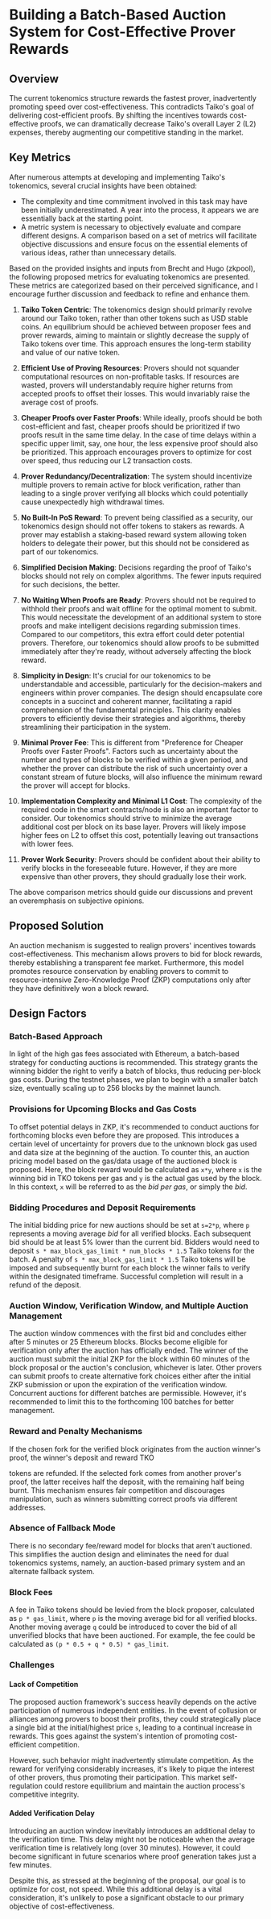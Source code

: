 # Building a Batch-Based Auction System for Cost-Effective Prover Rewards

## Overview

The current tokenomics structure rewards the fastest prover, inadvertently promoting speed over cost-effectiveness. This contradicts Taiko's goal of delivering cost-efficient proofs. By shifting the incentives towards cost-effective proofs, we can dramatically decrease Taiko's overall Layer 2 (L2) expenses, thereby augmenting our competitive standing in the market.

## Key Metrics

After numerous attempts at developing and implementing Taiko's tokenomics, several crucial insights have been obtained:

- The complexity and time commitment involved in this task may have been initially underestimated. A year into the process, it appears we are essentially back at the starting point.
- A metric system is necessary to objectively evaluate and compare different designs. A comparison based on a set of metrics will facilitate objective discussions and ensure focus on the essential elements of various ideas, rather than unnecessary details.

Based on the provided insights and inputs from Brecht and Hugo (zkpool), the following proposed metrics for evaluating tokenomics are presented. These metrics are categorized based on their perceived significance, and I encourage further discussion and feedback to refine and enhance them.

1. **Taiko Token Centric**: The tokenomics design should primarily revolve around our Taiko token, rather than other tokens such as USD stable coins. An equilibrium should be achieved between proposer fees and prover rewards, aiming to maintain or slightly decrease the supply of Taiko tokens over time. This approach ensures the long-term stability and value of our native token.

1. **Efficient Use of Proving Resources**: Provers should not squander computational resources on non-profitable tasks. If resources are wasted, provers will understandably require higher returns from accepted proofs to offset their losses. This would invariably raise the average cost of proofs.

1. **Cheaper Proofs over Faster Proofs**: While ideally, proofs should be both cost-efficient and fast, cheaper proofs should be prioritized if two proofs result in the same time delay. In the case of time delays within a specific upper limit, say, one hour, the less expensive proof should also be prioritized. This approach encourages provers to optimize for cost over speed, thus reducing our L2 transaction costs.

1. **Prover Redundancy/Decentralization**: The system should incentivize multiple provers to remain active for block verification, rather than leading to a single prover verifying all blocks which could potentially cause unexpectedly high withdrawal times.

1. **No Built-In PoS Reward**: To prevent being classified as a security, our tokenomics design should not offer tokens to stakers as rewards. A prover may establish a staking-based reward system allowing token holders to delegate their power, but this should not be considered as part of our tokenomics.

1. **Simplified Decision Making**: Decisions regarding the proof of Taiko's blocks should not rely on complex algorithms. The fewer inputs required for such decisions, the better.

1. **No Waiting When Proofs are Ready**: Provers should not be required to withhold their proofs and wait offline for the optimal moment to submit. This would necessitate the development of an additional system to store proofs and make intelligent decisions regarding submission times. Compared to our competitors, this extra effort could deter potential provers. Therefore, our tokenomics should allow proofs to be submitted immediately after they're ready, without adversely affecting the block reward.

1. **Simplicity in Design**: It's crucial for our tokenomics to be understandable and accessible, particularly for the decision-makers and engineers within prover companies. The design should encapsulate core concepts in a succinct and coherent manner, facilitating a rapid comprehension of the fundamental principles. This clarity enables provers to efficiently devise their strategies and algorithms, thereby streamlining their participation in the system.

1. **Minimal Prover Fee**: This is different from "Preference for Cheaper Proofs over Faster Proofs". Factors such as uncertainty about the number and types of blocks to be verified within a given period, and whether the prover can distribute the risk of such uncertainty over a constant stream of future blocks, will also influence the minimum reward the prover will accept for blocks.

1. **Implementation Complexity and Minimal L1 Cost**: The complexity of the required code in the smart contracts/node is also an important factor to consider. Our tokenomics should strive to minimize the average additional cost per block on its base layer. Provers will likely impose higher fees on L2 to offset this cost, potentially leaving out transactions with lower fees.

1. **Prover Work Security**: Provers should be confident about their ability to verify blocks in the foreseeable future. However, if they are more expensive than other provers, they should gradually lose their work.


The above comparison metrics should guide our discussions and prevent an overemphasis on subjective opinions.

## Proposed Solution
An auction mechanism is suggested to realign provers' incentives towards cost-effectiveness. This mechanism allows provers to bid for block rewards, thereby establishing a transparent fee market. Furthermore, this model promotes resource conservation by enabling provers to commit to resource-intensive Zero-Knowledge Proof (ZKP) computations only after they have definitively won a block reward.

## Design Factors
### Batch-Based Approach
In light of the high gas fees associated with Ethereum, a batch-based strategy for conducting auctions is recommended. This strategy grants the winning bidder the right to verify a batch of blocks, thus reducing per-block gas costs. During the testnet phases, we plan to begin with a smaller batch size, eventually scaling up to 256 blocks by the mainnet launch.

### Provisions for Upcoming Blocks and Gas Costs
To offset potential delays in ZKP, it's recommended to conduct auctions for forthcoming blocks even before they are proposed. This introduces a certain level of uncertainty for provers due to the unknown block gas used and data size at the beginning of the auction. To counter this, an auction pricing model based on the gas/data usage of the auctioned block is proposed. Here, the block reward would be calculated as `x*y`, where `x` is the winning bid in TKO tokens per gas and `y` is the actual gas used by the block. In this context, `x` will be referred to as the *bid per gas*, or simply the *bid*.

### Bidding Procedures and Deposit Requirements
The initial bidding price for new auctions should be set at `s=2*p`, where `p` represents a moving average *bid* for all verified blocks. Each subsequent bid should be at least 5% lower than the current bid. Bidders would need to deposit `s * max_block_gas_limit * num_blocks * 1.5` Taiko tokens for the batch. A penalty of `s * max_block_gas_limit * 1.5` Taiko tokens will be imposed and subsequently burnt for each block the winner fails to verify within the designated timeframe. Successful completion will result in a refund of the deposit.

### Auction Window, Verification Window, and Multiple Auction Management
The auction window commences with the first bid and concludes either after 5 minutes or 25 Ethereum blocks. Blocks become eligible for verification only after the auction has officially ended. The winner of the auction must submit the initial ZKP for the block within 60 minutes of the block proposal or the auction's conclusion, whichever is later. Other provers can submit proofs to create alternative fork choices either after the initial ZKP submission or upon the expiration of the verification window. Concurrent auctions for different batches are permissible. However, it's recommended to limit this to the forthcoming 100 batches for better management.

### Reward and Penalty Mechanisms
If the chosen fork for the verified block originates from the auction winner's proof, the winner's deposit and reward TKO

 tokens are refunded. If the selected fork comes from another prover's proof, the latter receives half the deposit, with the remaining half being burnt. This mechanism ensures fair competition and discourages manipulation, such as winners submitting correct proofs via different addresses.

### Absence of Fallback Mode
There is no secondary fee/reward model for blocks that aren't auctioned. This simplifies the auction design and eliminates the need for dual tokenomics systems, namely, an auction-based primary system and an alternate fallback system.

### Block Fees
A fee in Taiko tokens should be levied from the block proposer, calculated as `p * gas_limit`, where `p` is the moving average bid for all verified blocks. Another moving average `q` could be introduced to cover the bid of all unverified blocks that have been auctioned. For example, the fee could be calculated as `(p * 0.5 + q * 0.5) * gas_limit`.

### Challenges

#### Lack of Competition 
The proposed auction framework's success heavily depends on the active participation of numerous independent entities. In the event of collusion or alliances among provers to boost their profits, they could strategically place a single bid at the initial/highest price `s`, leading to a continual increase in rewards. This goes against the system's intention of promoting cost-efficient competition.

However, such behavior might inadvertently stimulate competition. As the reward for verifying considerably increases, it's likely to pique the interest of other provers, thus promoting their participation. This market self-regulation could restore equilibrium and maintain the auction process's competitive integrity.

#### Added Verification Delay
Introducing an auction window inevitably introduces an additional delay to the verification time. This delay might not be noticeable when the average verification time is relatively long (over 30 minutes). However, it could become significant in future scenarios where proof generation takes just a few minutes.

Despite this, as stressed at the beginning of the proposal, our goal is to optimize for cost, not speed. While this additional delay is a vital consideration, it's unlikely to pose a significant obstacle to our primary objective of cost-effectiveness.